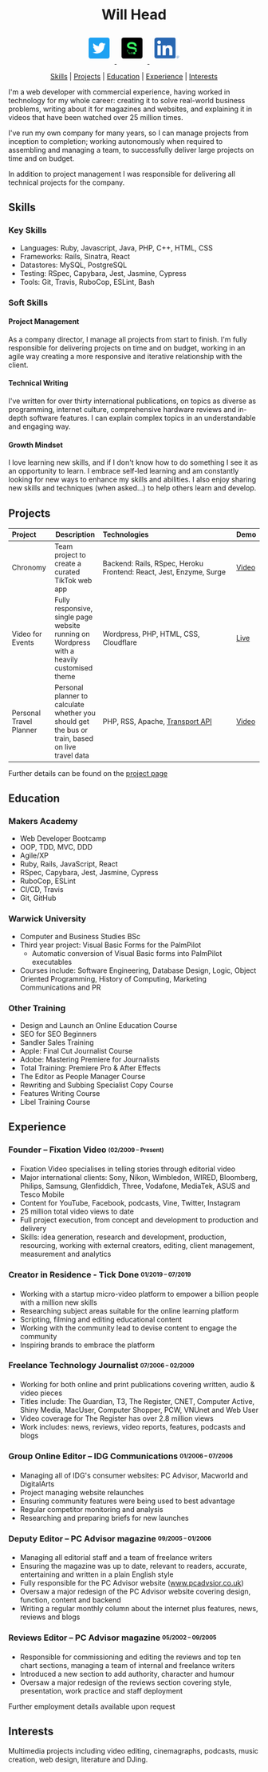 <h1 align="center">Will Head</h1>
<div align="center">
<a href="https://twitter.com/willhead">
  <img src="./images/twitter.png"
    alt="Twitter"
    height="42"
    width="42"
    style="margin: 10px; border-radius: 10%;" />
</a>
<a href="https://sourcerer.io/will-head">
  <img src="./images/sourcerer.png"
    alt="Sourcerer"
    height="42"
    width="42"
    style="margin: 10px; border-radius: 10%;" />
</a>
<a href="https://www.linkedin.com/in/willhead">
  <img src="./images/linkedin.png"
    alt="LinkedIn"
    height="42"
    width="50"
    style="margin: 10px; border-radius: 10%;" />
</a>
</div>
<div align="center">  

[Skills](#skills) |
[Projects](#projects) |
[Education](#education) |
[Experience](#experience) |
[Interests](#interests)

</div>

I'm a web developer with commercial experience, having worked in technology for my whole career: creating it to solve real-world business problems, writing about it for magazines and websites, and explaining it in videos that have been watched over 25 million times.

I've run my own company for many years, so I can manage projects from inception to completion; working autonomously when required to assembling and managing a team, to successfully deliver large projects on time and on budget.

In addition to project management I was responsible for delivering all technical projects for the company.

## Skills

### Key Skills
- Languages: Ruby, Javascript, Java, PHP, C++, HTML, CSS
- Frameworks: Rails, Sinatra, React
- Datastores: MySQL, PostgreSQL
- Testing: RSpec, Capybara, Jest, Jasmine, Cypress
- Tools: Git, Travis, RuboCop, ESLint, Bash

### Soft Skills

#### Project Management

As a company director, I manage all projects from start to finish. I'm fully responsible for delivering projects on time and on budget, working in an agile way creating a more responsive and iterative relationship with the client.

#### Technical Writing

I've written for over thirty international publications, on topics as diverse as programming, internet culture, comprehensive hardware reviews and in-depth software features. I can explain complex topics in an understandable and engaging way.

#### Growth Mindset

I love learning new skills, and if I don't know how to do something I see it as an opportunity to learn. I embrace self-led learning and am constantly looking for new ways to enhance my skills and abilities. I also enjoy sharing new skills and techniques (when asked...) to help others learn and develop.

## Projects

| Project&nbsp;&nbsp;&nbsp;&nbsp;&nbsp;&nbsp; | Description                                                                                      | Technologies&nbsp;&nbsp;&nbsp;&nbsp;&nbsp;&nbsp;&nbsp;&nbsp;&nbsp;&nbsp;&nbsp;&nbsp;&nbsp;&nbsp;&nbsp;&nbsp;&nbsp;&nbsp;&nbsp;&nbsp;&nbsp;&nbsp;&nbsp;&nbsp;&nbsp;&nbsp;&nbsp;&nbsp;&nbsp;&nbsp;&nbsp;&nbsp;&nbsp;&nbsp;&nbsp;&nbsp;&nbsp;&nbsp;&nbsp;&nbsp;&nbsp;&nbsp;&nbsp; | Demo                                                                 |
| ------------------------------------------- | ------------------------------------------------------------------------------------------------ | ------------------------------------------------------------------------------------------------------------------------------------------------------------------------------------------------------------------------------------------------------------------------------ | -------------------------------------------------------------------- |
| Chronomy                                    | Team project to create a curated TikTok web app                                                  | Backend: Rails, RSpec, Heroku<br>Frontend: React, Jest, Enzyme, Surge                                                                                                                                                                                                          | [Video](https://vimeo.com/fixationvideo/review/435076687/a701c1fcbe) |
| Video for Events                            | Fully responsive, single page website running on Wordpress with a heavily customised theme       | Wordpress, PHP, HTML, CSS, Cloudflare                                                                                                                                                                                                                                          | [Live](https://videoforevents.co.uk/)                                |
| Personal Travel Planner                     | Personal planner to calculate whether you should get the bus or train, based on live travel data | PHP, RSS, Apache, [Transport API](https://www.transportapi.com/)                                                                                                                                                                                                               | [Video](https://vimeo.com/fixationvideo/review/388454390/dbecd29d99) |

Further details can be found on the [project page](./pages/projects.md)

## Education

### Makers Academy

- Web Developer Bootcamp
- OOP, TDD, MVC, DDD
- Agile/XP
- Ruby, Rails, JavaScript, React
- RSpec, Capybara, Jest, Jasmine, Cypress
- RuboCop, ESLint
- CI/CD, Travis
- Git, GitHub

### Warwick University

- Computer and Business Studies BSc
- Third year project: Visual Basic Forms for the PalmPilot  
  - Automatic conversion of Visual Basic forms into PalmPilot executables
- Courses include: Software Engineering, Database Design, Logic, Object Oriented Programming, History of Computing, Marketing Communications and PR

### Other Training

- Design and Launch an Online Education Course  
- SEO for SEO Beginners  
- Sandler Sales Training  
- Apple: Final Cut Journalist Course  
- Adobe: Mastering Premiere for Journalists  
- Total Training: Premiere Pro & After Effects  
- The Editor as People Manager Course  
- Rewriting and Subbing Specialist Copy Course  
- Features Writing Course  
- Libel Training Course  

## Experience

### Founder – Fixation Video  <sub><sup>(02/2009 – Present)</sub></sup>
-	Fixation Video specialises in telling stories through editorial video
-	Major international clients: Sony, Nikon, Wimbledon, WIRED, Bloomberg, Philips, Samsung, Glenfiddich, Three, Vodafone, MediaTek, ASUS and Tesco Mobile
-	Content for YouTube, Facebook, podcasts, Vine, Twitter, Instagram
- 25 million total video views to date
-	Full project execution, from concept and development to production and delivery
-	Skills: idea generation, research and development, production, resourcing, working with external creators, editing, client management, measurement and analytics

### Creator in Residence - Tick Done  <sub><sup>01/2019 – 07/2019</sub></sup>
-	Working with a startup micro-video platform to empower a billion people with a million new skills
- Researching subject areas suitable for the online learning platform
-	Scripting, filming and editing educational content
-	Working with the community lead to devise content to engage the community
-	Inspiring brands to embrace the platform

### Freelance Technology Journalist  <sub><sup>07/2006 – 02/2009</sub></sup>
-	Working for both online and print publications covering written, audio & video pieces
-	Titles include: The Guardian, T3, The Register, CNET, Computer Active, Shiny Media, MacUser, Computer Shopper, PCW, VNUnet and Web User
-	Video coverage for The Register has over 2.8 million views
-	Work includes: news, reviews, video reports, features, podcasts and blogs

### Group Online Editor – IDG Communications  <sub><sup>01/2006 – 07/2006</sub></sup>
-	Managing all of IDG's consumer websites: PC Advisor, Macworld and DigitalArts
-	Project managing website relaunches
-	Ensuring community features were being used to best advantage
-	Regular competitor monitoring and analysis
-	Researching and preparing briefs for new launches

### Deputy Editor – PC Advisor magazine  <sub><sup>09/2005 – 01/2006</sub></sup>
-	Managing all editorial staff and a team of freelance writers
-	Ensuring the magazine was up to date, relevant to readers, accurate, entertaining and written in a plain English style
-	Fully responsible for the PC Advisor website (www.pcadvsior.co.uk)
-	Oversaw a major redesign of the PC Advisor website covering design, function, content and backend
-	Writing a regular monthly column about the internet plus features, news, reviews and blogs

### Reviews Editor – PC Advisor magazine  <sub><sup>05/2002 – 09/2005</sub></sup>
-	Responsible for commissioning and editing the reviews and top ten chart sections, managing a team of internal and freelance writers
-	Introduced a new section to add authority, character and humour
-	Oversaw a major redesign of the reviews section covering style, presentation, work practice and staff deployment

Further employment details available upon request

## Interests

Multimedia projects including video editing, cinemagraphs, podcasts, music creation, web design, literature and DJing.
